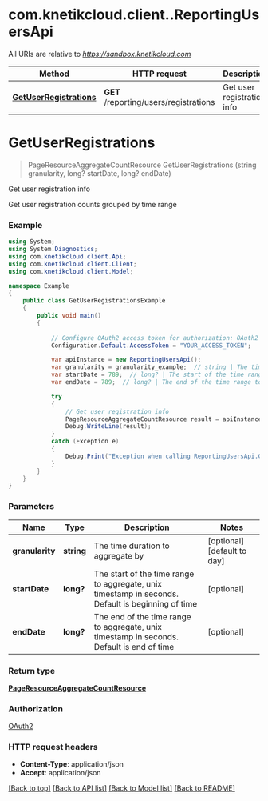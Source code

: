 # com.knetikcloud.client..ReportingUsersApi

All URIs are relative to *https://sandbox.knetikcloud.com*

Method | HTTP request | Description
------------- | ------------- | -------------
[**GetUserRegistrations**](ReportingUsersApi.md#getuserregistrations) | **GET** /reporting/users/registrations | Get user registration info


<a name="getuserregistrations"></a>
# **GetUserRegistrations**
> PageResourceAggregateCountResource GetUserRegistrations (string granularity, long? startDate, long? endDate)

Get user registration info

Get user registration counts grouped by time range

### Example
```csharp
using System;
using System.Diagnostics;
using com.knetikcloud.client.Api;
using com.knetikcloud.client.Client;
using com.knetikcloud.client.Model;

namespace Example
{
    public class GetUserRegistrationsExample
    {
        public void main()
        {
            
            // Configure OAuth2 access token for authorization: OAuth2
            Configuration.Default.AccessToken = "YOUR_ACCESS_TOKEN";

            var apiInstance = new ReportingUsersApi();
            var granularity = granularity_example;  // string | The time duration to aggregate by (optional)  (default to day)
            var startDate = 789;  // long? | The start of the time range to aggregate, unix timestamp in seconds. Default is beginning of time (optional) 
            var endDate = 789;  // long? | The end of the time range to aggregate, unix timestamp in seconds. Default is end of time (optional) 

            try
            {
                // Get user registration info
                PageResourceAggregateCountResource result = apiInstance.GetUserRegistrations(granularity, startDate, endDate);
                Debug.WriteLine(result);
            }
            catch (Exception e)
            {
                Debug.Print("Exception when calling ReportingUsersApi.GetUserRegistrations: " + e.Message );
            }
        }
    }
}
```

### Parameters

Name | Type | Description  | Notes
------------- | ------------- | ------------- | -------------
 **granularity** | **string**| The time duration to aggregate by | [optional] [default to day]
 **startDate** | **long?**| The start of the time range to aggregate, unix timestamp in seconds. Default is beginning of time | [optional] 
 **endDate** | **long?**| The end of the time range to aggregate, unix timestamp in seconds. Default is end of time | [optional] 

### Return type

[**PageResourceAggregateCountResource**](PageResourceAggregateCountResource.md)

### Authorization

[OAuth2](../README.md#OAuth2)

### HTTP request headers

 - **Content-Type**: application/json
 - **Accept**: application/json

[[Back to top]](#) [[Back to API list]](../README.md#documentation-for-api-endpoints) [[Back to Model list]](../README.md#documentation-for-models) [[Back to README]](../README.md)

